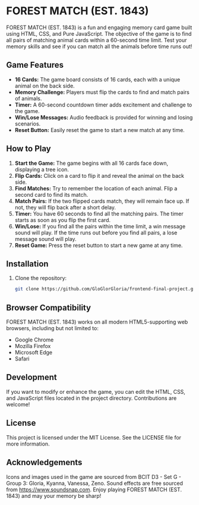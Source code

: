 # FOREST MATCH (EST. 1843)

FOREST MATCH (EST. 1843) is a fun and engaging memory card game built using HTML, CSS, and Pure JavaScript. The objective of the game is to find all pairs of matching animal cards within a 60-second time limit. Test your memory skills and see if you can match all the animals before time runs out!

## Game Features

- **16 Cards:** The game board consists of 16 cards, each with a unique animal on the back side.
- **Memory Challenge:** Players must flip the cards to find and match pairs of animals.
- **Timer:** A 60-second countdown timer adds excitement and challenge to the game.
- **Win/Lose Messages:** Audio feedback is provided for winning and losing scenarios.
- **Reset Button:** Easily reset the game to start a new match at any time.

## How to Play

1. **Start the Game:** The game begins with all 16 cards face down, displaying a tree icon.
2. **Flip Cards:** Click on a card to flip it and reveal the animal on the back side.
3. **Find Matches:** Try to remember the location of each animal. Flip a second card to find its match.
4. **Match Pairs:** If the two flipped cards match, they will remain face up. If not, they will flip back after a short delay.
5. **Timer:** You have 60 seconds to find all the matching pairs. The timer starts as soon as you flip the first card.
6. **Win/Lose:** If you find all the pairs within the time limit, a win message sound will play. If the time runs out before you find all pairs, a lose message sound will play.
7. **Reset Game:** Press the reset button to start a new game at any time.

## Installation

1. Clone the repository:
   ```sh
   git clone https://github.com/GloGlorGloria/frontend-final-project.git

## Browser Compatibility
FOREST MATCH (EST. 1843) works on all modern HTML5-supporting web browsers, including but not limited to:
- Google Chrome
- Mozilla Firefox
- Microsoft Edge
- Safari

## Development
If you want to modify or enhance the game, you can edit the HTML, CSS, and JavaScript files located in the project directory. Contributions are welcome!

## License
This project is licensed under the MIT License. See the LICENSE file for more information.

## Acknowledgements
Icons and images used in the game are sourced from BCIT D3 - Set G - Group 3: Gloria, Kyanna, Vanessa, Zeno.
Sound effects are free sourced from https://www.soundsnap.com.
Enjoy playing FOREST MATCH (EST. 1843) and may your memory be sharp!